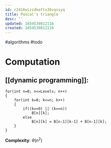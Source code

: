 ```yaml
---
id: r2416wizzdkeftx36vqssyq
title: Pascal's triangle
desc: ''
updated: 1654530812116
created: 1654530812116
---
```

#algorithms 
#todo
# Computation
## [[dynamic programming]]:
```
for(int n=0; n<=Levels; n++)
{
	for(int k=0; k<=n; k++)
	{
		if((k==0) || (k==n))
			B[n][k];
		else
			B[n][k] = B[n-1][k-1] + B[n-1][k];
	}
}
```
**Complexity**: $\theta (n^2)$
